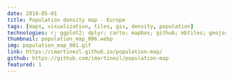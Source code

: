 ```yaml
---
date: 2019-05-01
title: Population density map - Europe
tags: [maps, visualization, tiles, gis, density, population]
technologies: r; ggplot2; dplyr; carto; mapbox; github; mbtiles; geojson;
thumbnail: population_map_006.webp
img: population_map_001.gif
link: https://imartinezl.github.io/population-map/
github: https://github.com/imartinezl/population-map
featured: 1
---
```

